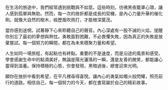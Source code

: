 在生活的旅途中，我們經常遇到挑戰與不如意。這些時刻，彷彿黑夜籠罩心頭，讓人感到孤單與無助。然而，每一次的挫折都是成長的契機，是內心力量升華的催化劑。就像大自然的樹木，經歷風吹雨打，才能根深葉茂。

當你感到迷惘，試著靜下心來聆聽自己的聲音。內心深處有一股不滅的火焰，提醒你別忘了最初的夢想與熱忱。勇敢面對困難，不必畏懼失敗，因為真正的失敗是放棄嘗試。每一個努力的瞬間，都在為未來積聚力量和希望。

人生如同一場旅程，有起點也有終點。重要的不是速度，而是沿途的風景和感受。學會感謝生命中的點滴美好，無論是陽光灑落的一瞬，還是友善的微笑，都能讓心靈得到滋養。保持積極的心態，你會發現，黑暗過後，總會迎來光明。

願你在挫折中看到希望，在平凡裡尋得喜悅。讓內心的勇氣如燭火般閃耀，照亮前行的道路。相信自己，每一個努力的今天，都在書寫屬於自己的精彩故事。